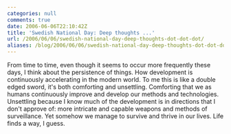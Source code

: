 ```yaml
---
categories: null
comments: true
date: 2006-06-06T22:10:42Z
title: 'Swedish National Day: Deep thoughts ...'
url: /2006/06/06/swedish-national-day-deep-thoughts-dot-dot-dot/
aliases: /blog/2006/06/06/swedish-national-day-deep-thoughts-dot-dot-dot/
---
```


From time to time, even though it seems to occur more frequently these
days, I think about the persistence of things.  How development is
continuously accelerating in the modern world.  To me this is like a
double edged sword, it's both comforting and unsettling.  Comforting
that we as humans continuously improve and develop our methods and
technologies.  Unsettling because I know much of the development is in
directions that I don't approve of: more intricate and capable weapons
and methods of surveillance.  Yet somehow we manage to survive and
thrive in our lives.  Life finds a way, I guess.
